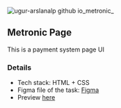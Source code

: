 ![ugur-arslanalp github io_metronic_](https://user-images.githubusercontent.com/103636684/227203318-5250b66b-f59f-4bf0-bfbb-e8cab6440dc6.png)

## Metronic Page
This is a payment system page UI

### Details
* Tech stack: HTML + CSS
* Figma file of the task: [Figma](https://www.figma.com/file/zWwZjOIjiTSgBn1cIMhuEp/Jagaad-Module-3-Project)
* Preview [here](https://ugur-arslanalp.github.io/metronic/)
